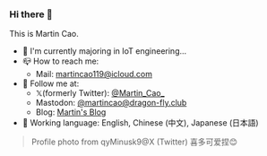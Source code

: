 ### Hi there 👋

This is Martin Cao.

- 🌱 I'm currently majoring in IoT engineering...
- 📪 How to reach me: 
	- Mail: martincao119@icloud.com
- 👀 Follow me at:
	- 𝕏(formerly Twitter): [@Martin_Cao_](https://twitter.com/Martin_Cao_)
	- Mastodon: [@martincao@dragon-fly.club](https://mast.dragon-fly.club/@martincao)
	- Blog: [Martin's Blog](https://www.weblogcomm.ltd)
- 💬 Working language: English, Chinese (中文), Japanese (日本語)

> Profile photo from qyMinusk9@X (Twitter)
> 喜多可爱捏😊
